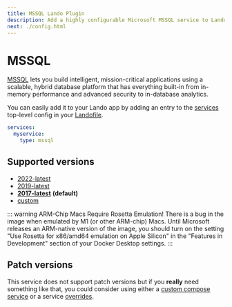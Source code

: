 ```yaml
---
title: MSSQL Lando Plugin
description: Add a highly configurable Microsoft MSSQL service to Lando for local development with all the power of Docker and Docker Compose
next: ./config.html
---
```


# MSSQL

[MSSQL](https://www.microsoft.com/en-us/sql-server/sql-server-2016) lets you build intelligent, mission-critical applications using a scalable, hybrid database platform that has everything built-in from in-memory performance and advanced security to in-database analytics.

You can easily add it to your Lando app by adding an entry to the [services](https://docs.lando.dev/core/v3/services/lando.html) top-level config in your [Landofile](https://docs.lando.dev/core/v3).

```yaml
services:
  myservice:
    type: mssql
```

## Supported versions

* [2022-latest](https://hub.docker.com/r/microsoft/mssql-server)
* [2019-latest](https://hub.docker.com/r/microsoft/mssql-server)
*   **[2017-latest](https://hub.docker.com/r/microsoft/mssql-server)** **(default)**
*   [custom](https://docs.lando.dev/core/v3/services/lando.html#overrides)

::: warning ARM-Chip Macs Require Rosetta Emulation!
There is a bug in the image when emulated by M1 (or other ARM-chip) Macs. Until Microsoft releases an ARM-native version of the image, you should turn on the setting "Use Rosetta for x86/amd64 emulation on Apple Silicon" in the "Features in Development" section of your Docker Desktop settings.
:::

## Patch versions

This service does not support patch versions but if you **really** need something like that, you could consider using either a [custom compose service](https://docs.lando.dev/plugins/compose) or a service [overrides](https://docs.lando.dev/core/v3/services/lando.html#overrides).

